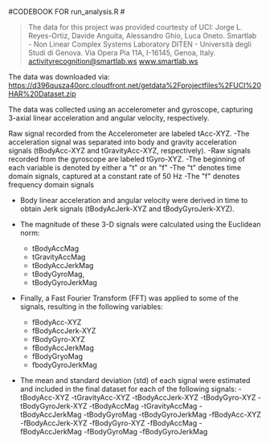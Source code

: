 #CODEBOOK FOR run_analysis.R #

>The data for this project was provided courtesty of UCI:
>Jorge L. Reyes-Ortiz, Davide Anguita, Alessandro Ghio, Luca Oneto.
>Smartlab - Non Linear Complex Systems Laboratory
>DITEN - Università degli Studi di Genova.
>Via Opera Pia 11A, I-16145, Genoa, Italy.
>activityrecognition@smartlab.ws
>www.smartlab.ws
  
The data was downloaded via: https://d396qusza40orc.cloudfront.net/getdata%2Fprojectfiles%2FUCI%20HAR%20Dataset.zip
  
The data was collected using an accelerometer and gyroscope, capturing 3-axial linear acceleration and angular velocity,    respectively.
 
Raw signal recorded from the Accelerometer are labeled tAcc-XYZ.
  -The acceleration signal was separated into body and gravity acceleration signals (tBodyAcc-XYZ and tGravityAcc-XYZ, respectively).
    -Raw signals recorded from the gyroscope are labeled tGyro-XYZ.
    -The beginning of each variable is denoted by either a "t" or an "f"
      -The "t" denotes time domain signals, captured at a constant rate of 50 Hz
      -The "f" denotes frequency domain signals
     
   - Body linear acceleration and angular velocity were derived in time to obtain Jerk signals (tBodyAcJerk-XYZ and tBodyGyroJerk-XYZ). 
   - The magnitude of these 3-D signals were calculated using the Euclidean norm:
     - tBodyAccMag
     - tGravityAccMag
     - tBodyAccJerkMag
     - tBodyGyroMag,
     - tBodyGyroJerkMag
     
   - Finally, a Fast Fourier Transform (FFT) was applied to some of the signals, resulting in the following variables:
     - fBodyAcc-XYZ
     - fBodyAccJerk-XYZ
     - fBodyGyro-XYZ
     - fBodyAccJerkMag
     - fBodyGryoMag
     - fbodyGyroJerkMag
     
   - The mean and standard deviation (std) of each signal were estimated and included in the final dataset for each of the following signals:
     -tBodyAcc-XYZ
     -tGravityAcc-XYZ
     -tBodyAccJerk-XYZ
     -tBodyGyro-XYZ
     -tBodyGyroJerk-XYZ
     -tBodyAccMag
     -tGravityAccMag
     -tBodyAccJerkMag
     -tBodyGyroMag
     -tBodyGyroJerkMag
     -fBodyAcc-XYZ
     -fBodyAccJerk-XYZ
     -fBodyGyro-XYZ
     -fBodyAccMag
     -fBodyAccJerkMag
     -fBodyGyroMag
     -fBodyGyroJerkMag
 
    
  
